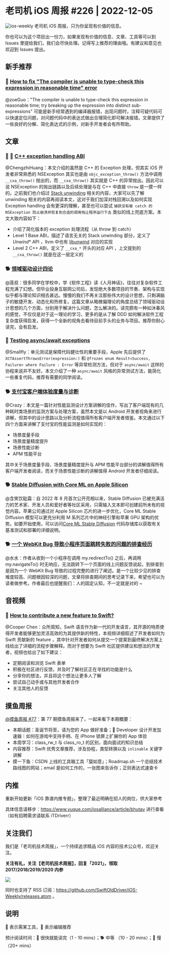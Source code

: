 # 老司机 iOS 周报 #226 | 2022-12-05

![ios-weekly](https://github.com/SwiftOldDriver/iOS-Weekly/blob/master/assets/ios-weekly.png?raw=true)
老司机 iOS 周报，只为你呈现有价值的信息。

你也可以为这个项目出一份力，如果发现有价值的信息、文章、工具等可以到 Issues 里提给我们，我们会尽快处理。记得写上推荐的理由哦。有建议和意见也欢迎到 Issues 提出。

## 新手推荐

### 🐎 [How to fix "The compiler is unable to type-check this expression in reasonable time" error](https://sarunw.com/posts/how-to-fix-the-compiler-is-unable-to-type-check-this-expression-in-reasonable-time/)

@zoeGuo："The compiler is unable to type-check this expression in reasonable time; try breaking up the expression into distinct sub-expressions" 可能是新手经常遇到的编译器报错，出现问题时，注释可疑代码可以快速定位问题，对问题代码中的表达式做出合理简化即可解决报错。文章提供了一些良好的分解、简化表达式的示例，对新手开发者会有所帮助。

## 文章

### 🌟 🐢 [C++ exception handling ABI](https://maskray.me/blog/2020-12-12-c++-exception-handling-abi#%E4%B8%AD%E6%96%87%E7%89%88)

@ChengzhiHuang：本文介绍的虽然是 C++ 的 Exception 处理，但其实 iOS 开发者非常熟悉的 NSException 其实也是由 ``objc_exception_throw()`` 方法中调用 ``__cxa_throw()`` 抛出的，而 ``__cxa_throw()`` 其实就是 C++ 的异常抛出。因此可以说 NSException 的抛出链路以及后续处理是与在 C++ 中直接 ``throw`` 是一摸一样的。之前我们也介绍过 [Stack unwinding](https://github.com/SwiftOldDriver/iOS-Weekly/blob/master/Reports/2022/%23224-2022.11.21.md#-stack-unwinding) 相关的内容，大家可以先了解 unwinding 相关的内容再阅读本文，这对于我们加深对栈回溯以及如何实现 Exception handling 会有更深的理解，甚至也可以尝试 `` 捕获没有被 catch 的 NSException 防止崩溃并恢复到合适的调用栈让程序运行下去 `` 类似的线上兜底方案。本文大致内容如下：
- 介绍了简化版本的 exception 处理流程（从 throw 到 catch）
- Level 1 Base ABI，描述了语言无关的 Stack unwinding 部分，定义了 _Unwind_* API ，llvm 中也有 [libunwind](https://github.com/llvm-mirror/libunwind) 对应的实现
- Level 2 C++ ABI，定义了 ``__cxa_*`` 开头的对应 API ，上文提到的 ``__cxa_throw()`` 就是在这一层定义的

### 🐕 [领域驱动设计四论](https://mp.weixin.qq.com/s/SMAycMJPWr018sU04kbfbQ)

@莲叔：很多同学在学校中，学《软件工程》读《人月神话》，往往对复杂软件工程充满了幻想。但毕业投身互联网公司后，发现绝大多数项目的节奏、架构与实现似乎都与理论知识相去甚远。慢慢的我们不再关注那些伟大的设计思想，只剩满脑子的敏捷开发、动态化和热修复。这篇文章从略微偏理论的角度总结了领域驱动设计思想的几个方面，分别用于解决什么问题，怎么解决的。读完颇有一种如沐春风的感觉，不仅仅是对于这一理论的学习，更多的是从了解 DDD 如何解决软件工程复杂度获得启发，获得一个全新的视角去看待目前手头的业务与项目。推荐你耐心读完，会有启发。

### 🐎 [Testing async/await exceptions](https://arturgruchala.com/testing-async-await-exceptions/)

@Smallfly：单元测试是保障代码健壮性的重要手段，Apple 先后提供了 `XCTAssertThrowsError(expression:)` 和 `@frozen enum Result<Success, Failure> where Failure : Error` 等异常检测方法，但对于 `async/await` 这样的协程来说并不友好。本文介绍了一种 `async/await` 风格的异常测试方法，能简化一些重复代码，推荐有需要的同学阅读。

### 🐕 [支付宝客户端体验度量与诊断](https://mp.weixin.qq.com/s/SC2DI2kWveSE1L3aBrP7og)

@Crazy：本文是一篇针对性能监测设计方案讲解的佳作，写出了客户端现有的几种耗时类场景的监测方案与处理方案，虽然本文是以 Android 开发者视角来进行讲解，但其中的设计思路以及分析流程值得所有客户端开发者借鉴。本文通过以下四个方面来讲解了支付宝的性能监测是如何实现的：

- 场景度量手段
- 场景度量精度提升
- 场景性能诊断
- APM 性能平台

其中关于场景度量手段、场景度量精度提升与 APM 性能平台部分的讲解值得所有客户端开发者阅读，而关于场景性能诊断的讲解值得 Android 开发者仔细阅读。

### 🐕 [Stable Diffusion with Core ML on Apple Silicon](https://machinelearning.apple.com/research/stable-diffusion-coreml-apple-silicon)

@含笑饮砒霜：自 2022 年 8 月首次公开亮相以来，Stable Diffusion 已被充满活力的艺术家、开发人员和爱好者等社区采用，只需输入文本即可创建前所未有的视觉内容。苹果公司通过对 Apple Silicon 芯片的进一步优化，Core ML Stable Diffusion 模型可以更充分利用 M 系列芯片中的神经引擎和苹果 GPU 架构的优势。如要开始使用，可以访问[Core ML Stable Diffusion](https://github.com/apple/ml-stable-diffusion) 代码存储库以获取有关基准测试和部署的详细说明。

### 🐕 [一个 WebKit Bug 导致小程序页面跳转失败的问题的排查经历](https://mp.weixin.qq.com/s/Qif83v-b9MSae-a3D3IQAQ)

@水水：作者从收到一个小程序在调用 my.redirectTo() 之后，再调用 my.navigateTo() 时无响应，无法跳转下一个页面的线上问题反馈说起，到排查到是因为一个 WebKit Bug 导致的过程完整的进行了阐述。是一个比较少见的排查难度较高、问题根因较深的问题，文章将排查期间的思考记录下来，希望也可以为读者做参考。作者最后也提醒我们：人的固定认知，不一定就是对的 ~

## 音视频

### 🐢 [How to contribute a new feature to Swift?](https://www.youtube.com/watch?v=E1iMyjRpGHk)

@Cooper Chen：众所周知，Swift 语言作为新一代的开发语言，其开源的特质使得开发者能够更加灵活高效的为其提供新的特性，本视频详细叙述了开发者如何为 Swift 贡献新的 feature ，其中针对开发者如何从提交一个提案到最终解决方案上线给出了详细的流程步骤解释。而对于想要为 Swift 社区提供建议和想法的开发者，视频也给出了如下建议：
- 定期阅读和浏览 Swift 表单
- 积极在社区进行反馈，并及时了解社区正在寻找的功能是什么
- 分享你的想法，并且将这个想法让更多人了解
- 尝试自己动手或与其他开发者合作
- 关注其他人的反馈

## 摸鱼周报

[@摸鱼周报 #77](https://mp.weixin.qq.com/s/yYdGO1kRcwQJ3-z-aavHYA)：第 77 期摸鱼周报来了，一起来看下本期概要：

* 本期话题：圣诞节将至，请为您的 App 做好准备； Developer 设计开发加速器｜如何在游戏中支持手柄、在 iPhone 锁屏上扩展你的 App 体验
* 本周学习：class_rw_t 与 class_ro_t 的区别，面向面试的知识总结
* 内容推荐：Swift 优秀文章推荐，涉及协程，类型转换以及 `inlinable` 关键字讲解
* 摸一下鱼：CSDN 上线的工具箱工具「猿如意」；Roadmap.sh 一个总结技术路线图的网站；email 是如何工作的，一张图来告诉你；正则表达式速查卡

## 内推

重新开始更新「iOS 靠谱内推专题」，整理了最近明确在招人的岗位，供大家参考

具体信息请移步：https://www.yuque.com/iosalliance/article/bhutav 进行查看（如有招聘需求请联系 iTDriverr）

## 关注我们

我们是「老司机技术周报」，一个持续追求精品 iOS 内容的技术公众号，欢迎关注。

**关注有礼，关注【老司机技术周报】，回复「2021」，领取 2017/2018/2019/2020 内参**

![](https://github.com/SwiftOldDriver/iOS-Weekly/blob/master/assets/qrcode_for_wechat.jpg?raw=true)

同时也支持了 RSS 订阅：https://github.com/SwiftOldDriver/iOS-Weekly/releases.atom 。

## 说明

🚧 表示需某工具，🌟 表示编辑推荐

预计阅读时间：🐎 很快就能读完（1 - 10 mins）；🐕 中等 （10 - 20 mins）；🐢 慢（20+ mins）
